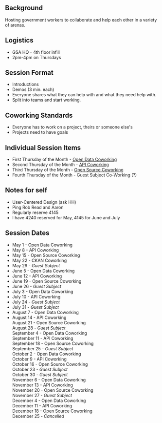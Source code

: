 ## Background 
Hosting government workers to collaborate and help each other in a variety of arenas.  

## Logistics 
* GSA HQ - 4th floor infill 
* 2pm-4pm on Thursdays 

## Session Format 
* Introductions 
* Demos (3 min. each)
* Everyone shares what they can help with and what they need help with.  
* Split into teams and start working.  

## Coworking Standards 
* Everyone has to work on a project, theirs or someone else's 
* Projects need to have goals

## Individual Session Items
* First Thursday of the Month - [Open Data Coworking](https://github.com/18F/Digital_Coworking//blob/master/opendata_coworking.md)
* Second Thursday of the Month - [API Coworking](https://github.com/18F/Digital_Coworking//blob/master/api_coworking.md)
* Third Thursday of the Month - [Open Source Coworking](https://github.com/18F/Digital_Coworking//blob/master/opensource_coworking.md)
* Fourth Thursday of the Month - Guest Subject Co-Working (?) 


## Notes for self
* User-Centered Design (ask HH)
* Ping Rob Read and Aaron 
* Regularly reserve 4145 
* I have 4240 reserved for May, 4145 for June and July

## Session Dates

* May 1 - Open Data Coworking
* May 8 - API Coworking 
* May 15 - Open Source Coworking 
* May 22 - CKAN Coworking  
* May 29 - *Guest Subject* 
* June 5 - Open Data Coworking 
* June 12 - API Coworking 
* June 19 - Open Source Coworking   
* June 26 - *Guest Subject*   
* July 3 - Open Data Coworking   
* July 10 - API Coworking   
* July 24 - *Guest Subject*   
* July 31 - *Guest Subject*   
* August 7 - Open Data Coworking  
* August 14 - API Coworking  
August 21 - Open Source Coworking  
August 28 - *Guest Subject*  
September 4 - Open Data Coworking  
September 11 - API Coworking  
September 18 - Open Source Coworking  
September 25 - *Guest Subject*  
October 2 - Open Data Coworking  
October 9 - API Coworking  
October 16 - Open Source Coworking  
October 23 - *Guest Subject*  
October 30 - *Guest Subject*  
November 6 - Open Data Coworking  
November 13 - API Coworking  
November 20 - Open Source Coworking  
November 27 - *Guest Subject*  
December 4 - Open Data Coworking  
December 11 - API Coworking  
December 18 - Open Source Coworking  
December 25 - *Cancelled*  







